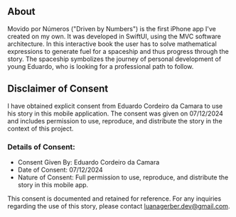 ## About
Movido por Números ("Driven by Numbers") is the first iPhone app I've created on my own. It was developed in SwiftUI, using the MVC software architecture.
In this interactive book the user has to solve mathematical expressions to generate fuel for a spaceship and thus progress through the story.
The spaceship symbolizes the journey of personal development of young Eduardo, who is looking for a professional path to follow.

## Disclaimer of Consent

I have obtained explicit consent from Eduardo Cordeiro da Camara to use his story in this mobile application. The consent was given on 07/12/2024 and includes permission to use, reproduce, and distribute the story in the context of this project.

### Details of Consent:
- Consent Given By: Eduardo Cordeiro da Camara
- Date of Consent: 07/12/2024
- Nature of Consent: Full permission to use, reproduce, and distribute the story in this mobile app.

This consent is documented and retained for reference. For any inquiries regarding the use of this story, please contact luanagerber.dev@gmail.com.
